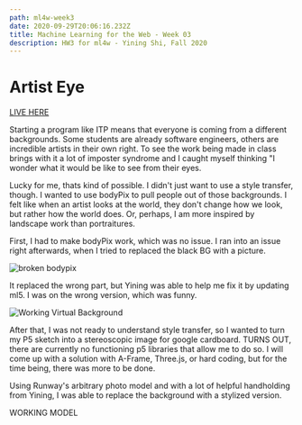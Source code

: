 ```yaml
---
path: ml4w-week3
date: 2020-09-29T20:06:16.232Z
title: Machine Learning for the Web - Week 03
description: HW3 for ml4w - Yining Shi, Fall 2020
---
```

# Artist Eye

[LIVE HERE](https://flupc.github.io/ml4w_HW_CDX/Week2/)

Starting a program like ITP means that everyone is coming from a different backgrounds. Some students are already software engineers, others are incredible artists in their own right. To see the work being made in class brings with it a lot of imposter syndrome and I caught myself thinking "I wonder what it would be like to see from their eyes. 

Lucky for me, thats kind of possible. I didn't just want to use a style transfer, though. I wanted to use bodyPix to pull people out of those backgrounds. I felt like when an artist looks at the world, they don't change how we look, but rather how the world does. Or, perhaps, I am more inspired by landscape work than portraitures.

First, I had to make bodyPix work, which was no issue. I ran into an issue right afterwards, when I tried to replaced the black BG with a picture. 

![broken bodypix](/../assets/ml4w/broken.png)

It replaced the wrong part, but Yining was able to help me fix it by updating ml5. I was on the wrong version, which was funny. 

![Working Virtual Background](/../assets/ml4w/workingVB.png)

After that, I was not ready to understand style transfer, so I wanted to turn my P5 sketch into a stereoscopic image for google cardboard. 
TURNS OUT, there are currently no functioning p5 libraries that allow me to do so. I will come up with a solution with A-Frame, Three.js, or hard coding, but for the time being, there was more to be done.

Using Runway's arbitrary photo model and with a lot of helpful handholding from Yining, I was able to replace the background with a stylized version.

WORKING MODEL 